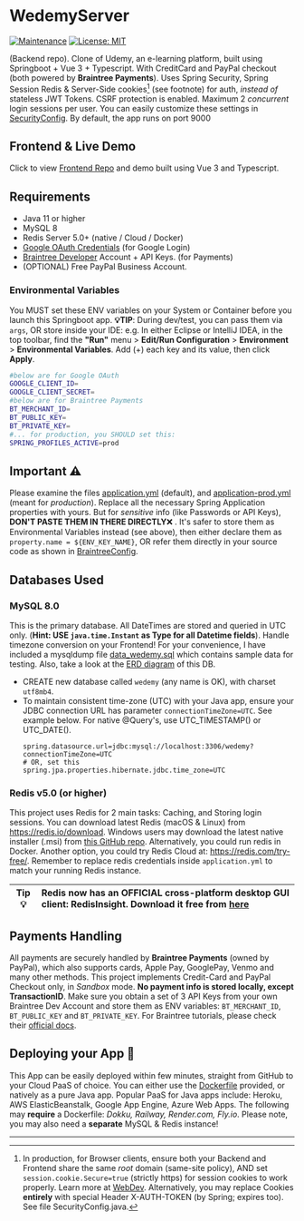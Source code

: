 # WedemyServer

[![Maintenance](https://img.shields.io/badge/Maintained%3F-yes-green.svg)](https://github.com/Longwater1234/WedemyServer/graphs/commit-activity)
[![License: MIT](https://img.shields.io/github/license/Longwater1234/WedemyServer)](https://github.com/Longwater1234/WedemyServer/blob/master/LICENSE)

(Backend repo). Clone of Udemy, an e-learning platform, built using Springboot + Vue 3 + Typescript. With CreditCard and
PayPal checkout (both powered by **Braintree Payments**). Uses Spring Security, Spring Session Redis & Server-Side
cookies[^1] (see footnote) for auth, _instead of_ stateless JWT Tokens. CSRF protection is enabled. Maximum 2
_concurrent_ login sessions per user. You can easily customize these settings
in [SecurityConfig](src/main/java/com/davistiba/wedemyserver/config/SecurityConfig.java). By default, the app runs on
port 9000

## Frontend & Live Demo

Click to view [Frontend Repo](https://github.com/Longwater1234/WedemyClient) and demo built using Vue 3 and Typescript.

## Requirements

- Java 11 or higher
- MySQL 8
- Redis Server 5.0+ (native / Cloud / Docker)
- [Google OAuth Credentials](https://developers.google.com/identity/gsi/web/guides/get-google-api-clientid) (for Google
  Login)
- [Braintree Developer](https://developer.paypal.com/braintree/docs) Account + API Keys. (for Payments)
- (OPTIONAL) Free PayPal Business Account.

### Environmental Variables

You MUST set these ENV variables on your System or Container before you launch this Springboot app. **💡TIP**: During
dev/test, you can pass them via `args`, OR store inside your IDE: e.g. In either Eclipse or IntelliJ IDEA, in the top
toolbar, find the **"Run"** menu > **Edit/Run Configuration** > **Environment** > **Environmental Variables**. Add (+)
each key and its value, then click **Apply**.

```bash
#below are for Google OAuth
GOOGLE_CLIENT_ID=
GOOGLE_CLIENT_SECRET=
#below are for Braintree Payments
BT_MERCHANT_ID=
BT_PUBLIC_KEY=
BT_PRIVATE_KEY=
#... for production, you SHOULD set this:
SPRING_PROFILES_ACTIVE=prod
```

## Important ⚠

Please examine the files [application.yml](src/main/resources/application.yml) (default),
and [application-prod.yml](src/main/resources/application-prod.yml) (meant for _production_). Replace all the necessary
Spring Application properties with yours. But for _sensitive_ info (like Passwords or API Keys), **DON'T PASTE THEM IN
THERE DIRECTLY**❌ . It's safer to store them as Environmental Variables instead (see above), then either declare them
as `property.name = ${ENV_KEY_NAME}`, OR refer them directly in your source code as shown
in [BraintreeConfig](src/main/java/com/davistiba/wedemyserver/config/BraintreeConfig.java).

## Databases Used

### MySQL 8.0

This is the primary database. All DateTimes are stored and queried in UTC only. (**Hint: USE `java.time.Instant` as Type
for all Datetime fields**). Handle timezone conversion on your Frontend! For your convenience, I have included a
mysqldump file [data_wedemy.sql](src/main/resources/data_wedemy.sql) which contains sample data for testing. Also, take
a look at the [ERD diagram](src/main/resources/wedemy_erd.png) of this DB.

- CREATE new database called `wedemy` (any name is OK), with charset `utf8mb4`.
- To maintain consistent time-zone (UTC) with your Java app, ensure your JDBC connection URL has
  parameter `connectionTimeZone=UTC`. See example below. For native @Query's, use UTC_TIMESTAMP() or UTC_DATE().
  ```properties
  spring.datasource.url=jdbc:mysql://localhost:3306/wedemy?connectionTimeZone=UTC
  # OR, set this
  spring.jpa.properties.hibernate.jdbc.time_zone=UTC
  ```

### Redis v5.0 (or higher)

This project uses Redis for 2 main tasks: Caching, and Storing login sessions. You can download latest Redis (macOS &
Linux) from https://redis.io/download. Windows users may download the latest native installer (.msi)
from [this GitHub repo](https://github.com/tporadowski/redis/releases). Alternatively, you could run redis in Docker.
Another option, you could try Redis Cloud at: https://redis.com/try-free/. Remember to replace redis credentials
inside `application.yml` to match your running Redis instance.

| Tip 💡 | Redis now has an OFFICIAL cross-platform desktop GUI client: RedisInsight. Download it free from [here](https://redis.com/redis-enterprise/redis-insight/) |
|--------|:-----------------------------------------------------------------------------------------------------------------------------------------------------------|

## Payments Handling

All payments are securely handled by **Braintree Payments** (owned by PayPal), which also supports cards, Apple Pay,
GooglePay, Venmo and many other methods. This project implements Credit-Card and PayPal Checkout only, in _Sandbox_
mode. **No payment info is stored locally, except TransactionID**. Make sure you obtain a set of 3 API Keys from your
own Braintree Dev Account and store them as ENV variables: `BT_MERCHANT_ID`, `BT_PUBLIC_KEY` and `BT_PRIVATE_KEY`. For
Braintree tutorials, please check their [official docs](https://developer.paypal.com/braintree/docs).

## Deploying your App 🚀

This App can be easily deployed within few minutes, straight from GitHub to your Cloud PaaS of choice. You can either
use the [Dockerfile](Dockerfile) provided, or natively as a pure Java app. Popular PaaS for Java apps include:
Heroku, AWS ElasticBeanstalk, Google App Engine, Azure Web Apps. The following may **require** a Dockerfile: _Dokku,
Railway, Render.com, Fly.io_. Please note, you may also need a **separate** MySQL & Redis instance!

---

[^1]: In production, for Browser clients, ensure both your Backend and Frontend share the same _root_ domain (same-site
policy), AND set `session.cookie.Secure=true` (strictly https) for session cookies to work properly. Learn
more at [WebDev](https://web.dev/samesite-cookies-explained/). Alternatively, you may replace Cookies **entirely** with
special Header X-AUTH-TOKEN (by Spring; expires too). See file SecurityConfig.java.
